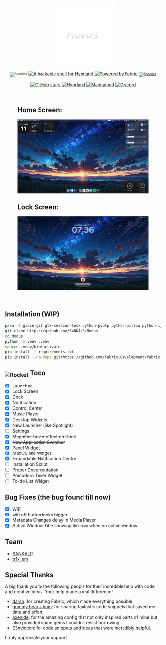 <p align="center">
  <img src="assets/modus.png" height="200" alt="Logo">
</p>

<p align="center">
  <sub><sup><img src="https://raw.githubusercontent.com/Tarikul-Islam-Anik/Telegram-Animated-Emojis/main/Activity/Sparkles.webp" alt="Sparkles" width="25" height="25"/></sup></sub>
  <a href="https://github.com/hyprwm/Hyprland">
    <img src="https://img.shields.io/badge/A%20hackable%20shell%20for-Hyprland-0092CD?style=for-the-badge&logo=linux&color=0092CD&logoColor=D9E0EE&labelColor=000000" alt="A hackable shell for Hyprland">
  </a>
  <a href="https://github.com/Fabric-Development/fabric/">
    <img src="https://img.shields.io/badge/Powered%20by-Fabric-FAFAFA?style=for-the-badge&logo=python&color=FAFAFA&logoColor=D9E0EE&labelColor=000000" alt="Powered by Fabric">
  <sub><sup><img src="https://raw.githubusercontent.com/Tarikul-Islam-Anik/Telegram-Animated-Emojis/main/Activity/Sparkles.webp" alt="Sparkles" width="25" height="25"/></sup></sub>
  </a>
  </p>

<div align="center">

[![GitHub stars](https://img.shields.io/github/stars/S4NKALP/Modus?style=for-the-badge&logo=github&color=FFB686&logoColor=D9E0EE&labelColor=292324)](https://github.com/S4NKALP/Modus/stargazers)
[![Hyprland](https://img.shields.io/badge/Made%20for-Hyprland-pink?style=for-the-badge&logo=linux&logoColor=D9E0EE&labelColor=292324&color=C6A0F6)](https://hyprland.org/)
[![Maintained](https://img.shields.io/badge/Maintained-Yes-blue?style=for-the-badge&logo=linux&logoColor=D9E0EE&labelColor=292324&color=3362E1)]()
[![Discord](https://dcbadge.limes.pink/api/server/https://discord.gg/EMWUTgegDm)](https://discord.gg/EMWUTgegDm)

</div>

<br>

<figure>
  <h2>Home Screen:</h2>
  <img src="assets/screenshots/home.png" alt="fabric">
  <br/>
  <h2>Lock Screen:</h2>
    <img src="assets/screenshots/lock.png" alt="fabric">
</figure>
<br>

## Installation (WIP)

```bash
paru -S glace-git gtk-session-lock python-pyotp python-pillow python-ijson python-setproctitle
git clone https://github.com/S4NKALP/Modus
cd Modus
python -m venv .venv
source .venv/bin/activate
pip install -r requirements.txt
pip install --no-deps git+https://github.com/Fabric-Development/fabric.git
```

<h2><sub><img src="https://raw.githubusercontent.com/Tarikul-Islam-Anik/Animated-Fluent-Emojis/master/Emojis/Travel%20and%20places/Rocket.png" alt="Rocket" width="25" height="25" /></sub> Todo</h2>

- [x] Launcher
- [x] Lock Screen
- [x] Dock
- [x] Notification
- [x] Control Center
- [x] Music Player
- [x] Desktop Widgets
- [x] New Launcher (like Spotlight)
- [ ] Settings
- [x] ~~Magnifier hover effect on Dock~~
- [x] ~~New Application Switcher~~
- [x] Panel Widget
- [x] MacOS like Widget
- [x] Expandable Notification Centre
- [ ] Installation Script
- [ ] Proper Documentation
- [ ] Pomodoro Timer Widget
- [ ] To-do List Widget

## Bug Fixes (the bug found till now)

- [x] WiFi
- [x] wifi off button looks bigger
- [x] Metadata Changes delay in Media Player
- [x] Active Window Title showing `Unknown` when no active window

## Team

- [SANKALP](https://github.com/S4NKALP/)
- [tr1x_em](https://github.com/tr1xem)

## Special Thanks

A big thank you to the following people for their incredible help with code and creative ideas. Your help made a real difference!

- [darsh](https://github.com/its-darsh): for creating Fabric, which made everything possible.
- [gummy bear album](https://github.com/muhchaudhary): for sharing fantastic code snippets that saved me time and effort.
- [axenide](https://github.com/Axenide): for the amazing config that not only inspired parts of mine but also provided some gems I couldn’t resist borrowing.
- [E3nviction](https://github.com/E3nviction/): for code snippets and ideas that were incredibly helpful.

I truly appreciate your support
